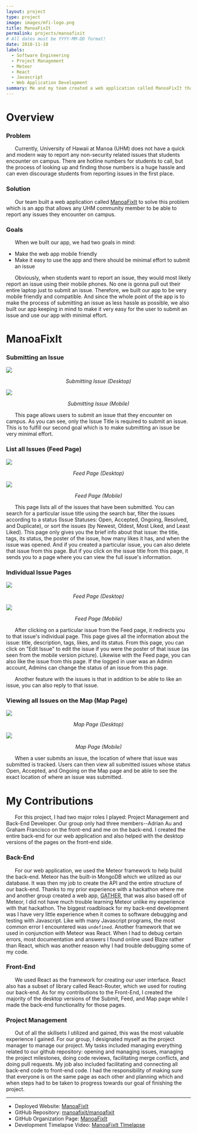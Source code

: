 ```yaml
---
layout: project
type: project
image: images/mfi-logo.png
title: ManoaFixIt
permalink: projects/manoafixit
# All dates must be YYYY-MM-DD format!
date: 2018-11-10
labels:
  - Software Engineering
  - Project Management
  - Meteor
  - React
  - Javascript
  - Web Application Development
summary: Me and my team created a web application called ManoaFixIt that aims to provide UHM community members a modern way to report non-security related issues.
---
```

# Overview

### Problem
&nbsp;&nbsp;&nbsp;&nbsp;&nbsp;&nbsp;Currently, University of Hawaii at Manoa (UHM) does not have a quick and modern way to report any non-security related issues that students encounter on campus. There are hotline numbers for students to call, but the process of looking up and finding those numbers is a huge hassle and can even discourage students from reporting issues in the first place.

### Solution
&nbsp;&nbsp;&nbsp;&nbsp;&nbsp;&nbsp;Our team built a web application called [ManoaFixIt](https://manoafixit.meteorapp.com/#/) to solve this problem which is an app that allows any UHM community member to be able to report any issues they encounter on campus.

### Goals
&nbsp;&nbsp;&nbsp;&nbsp;&nbsp;&nbsp;When we built our app, we had two goals in mind:
* Make the web app mobile friendly
* Make it easy to use the app and there should be minimal effort to submit an issue

&nbsp;&nbsp;&nbsp;&nbsp;&nbsp;&nbsp;Obviously, when students want to report an issue, they would most likely report an issue using their mobile phones. No one is gonna pull out their entire laptop just to submit an issue. Therefore, we built our app to be very mobile friendly and compatible. And since the whole point of the app is to make the process of submitting an issue as less hassle as possible, we also built our app keeping in mind to make it very easy for the user to submit an issue and use our app with minimal effort.

# ManoaFixIt

### Submitting an Issue

<img class="ui image centered" src="../images/manoafixit1.png">
<p align="center"><i> Submitting Issue (Desktop) </i></p>

<img class="ui image centered" src="../images/manoafixit2.png">
<p align="center"><i> Submitting Issue (Mobile) </i></p>

&nbsp;&nbsp;&nbsp;&nbsp;&nbsp;&nbsp;This page allows users to submit an issue that they encounter on campus. As you can see, only the Issue Title is required to submit an issue. This is to fulfill our second goal which is to make submitting an issue be very minimal effort.

### List all Issues (Feed Page)

<img class="ui image centered" src="../images/manoafixit3.png">
<p align="center"><i> Feed Page (Desktop) </i></p>

<img class="ui image centered" src="../images/manoafixit4.png">
<p align="center"><i> Feed Page (Mobile) </i></p>

&nbsp;&nbsp;&nbsp;&nbsp;&nbsp;&nbsp;This page lists all of the issues that have been submitted. You can search for a particular issue title using the search bar, filter the issues according to a status (Issue Statuses: Open, Accepted, Ongoing, Resolved, and Duplicate), or sort the issues (by Newest, Oldest, Most Liked, and Least Liked). This page only gives you the brief info about that issue: the title, tags, its status, the poster of the issue, how many likes it has, and when the issue was opened. And if you created a particular issue, you can also delete that issue from this page. But if you click on the issue title from this page, it sends you to a page where you can view the full issue's information.

### Individual Issue Pages

<img class="ui image centered" src="../images/manoafixit7.png">
<p align="center"><i> Feed Page (Desktop) </i></p>

<img class="ui image centered" src="../images/manoafixit8.png">
<p align="center"><i> Feed Page (Mobile) </i></p>

&nbsp;&nbsp;&nbsp;&nbsp;&nbsp;&nbsp;After clicking on a particular issue from the Feed page, it redirects you to that issue's individual page. This page gives all the information about the issue: title, description, tags, likes, and its status. From this page, you can click on "Edit Issue" to edit the issue if you were the poster of that issue (as seen from the mobile version picture). Likewise with the Feed page, you can also like the issue from this page. If the logged in user was an Admin account, Admins can change the status of an issue from this page.

&nbsp;&nbsp;&nbsp;&nbsp;&nbsp;&nbsp;Another feature with the issues is that in addition to be able to like an issue, you can also reply to that issue.

### Viewing all Issues on the Map (Map Page)

<img class="ui image centered" src="../images/manoafixit5.png">
<p align="center"><i> Map Page (Desktop) </i></p>

<img class="ui image centered" src="../images/manoafixit6.png">
<p align="center"><i> Map Page (Mobile) </i></p>

&nbsp;&nbsp;&nbsp;&nbsp;&nbsp;&nbsp;When a user submits an issue, the location of where that issue was submitted is tracked. Users can then view all submitted issues whose status Open, Accepted, and Ongoing on the Map page and be able to see the exact location of where an issue was submitted.

# My Contributions

&nbsp;&nbsp;&nbsp;&nbsp;&nbsp;&nbsp;For this project, I had two major roles I played: Project Management and Back-End Developer. Our group only had three members--Adrian Au and Graham Francisco on the front-end and me on the back-end. I created the entire back-end for our web application and also helped with the desktop versions of the pages on the front-end side.

### Back-End
&nbsp;&nbsp;&nbsp;&nbsp;&nbsp;&nbsp;For our web application, we used the Meteor framework to help build the back-end. Meteor has the built-in MongoDB which we utilized as our database. It was then my job to create the API and the entire structure of our back-end. Thanks to my prior experience with a hackathon where me and another group created a web app, [GATHER](http://gather.meteorapp.com/#/), that was also based off of Meteor, I did not have much trouble learning Meteor unlike my experience with that hackathon. The biggest roadbloack for my back-end development was I have very little experience when it comes to software debugging and testing with Javascript. Like with many Javascript programs, the most common error I encountered was `undefined`. Another framework that we used in conjunction with Meteor was React. When I had to debug certain errors, most documentation and answers I found online used Blaze rather than React, which was another reason why I had trouble debugging some of my code.

### Front-End
&nbsp;&nbsp;&nbsp;&nbsp;&nbsp;&nbsp;We used React as the framework for creating our user interface. React also has a subset of library called React-Router, which we used for routing our back-end. As for my contributions to the Front-End, I created the majority of the desktop versions of the Submit, Feed, and Map page while I made the back-end functionality for those pages.

### Project Management
&nbsp;&nbsp;&nbsp;&nbsp;&nbsp;&nbsp;Out of all the skillsets I utilized and gained, this was the most valuable experience I gained. For our group, I designated myself as the project manager to manage our project. My tasks included managing everything related to our github repository: opening and managing issues, managing the project milestones, doing code reviews, facilitating merge conflicts, and doing pull requests. My job also included facilitating and connecting all back-end code to front-end code. I had the responsibility of making sure that everyone is on the same page as each other and planning which and when steps had to be taken to progress towards our goal of finishing the project.

---
* Deployed Website: [ManoaFixIt](https://manoafixit.meteorapp.com/)
* GitHub Repository: <a href="https://github.com/manoafixit/manoafixit"><i class="large github icon"></i>manoafixit/manoafixit</a>
* GitHub Organization Page: <a href="https://github.com/manoafixit/manoafixit.github.io"><i class="large github alternate icon"></i>ManoaFixIt</a>
* Development Timelapse Video: <a href="https://youtu.be/0p8vGvEfy8M">ManoaFixIt TImelapse</a>



